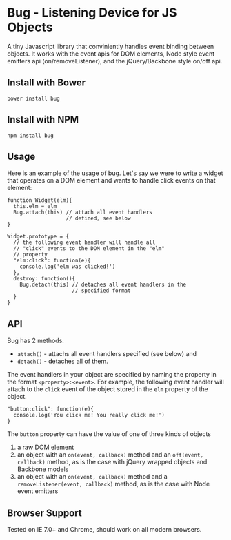 Bug - Listening Device for JS Objects
=====================================

A tiny Javascript library that conviniently handles event binding between objects. It works with the event apis for DOM elements, Node style event emitters api (on/removeListener), and the jQuery/Backbone style on/off api.

## Install with Bower

    bower install bug

## Install with NPM

    npm install bug

## Usage

Here is an example of the usage of bug. Let's say we were to write a widget that operates on a DOM element and wants to handle click events on that element:
  
    function Widget(elm){
      this.elm = elm
      Bug.attach(this) // attach all event handlers 
                       // defined, see below
    }
  
    Widget.prototype = {
      // the following event handler will handle all
      // "click" events to the DOM element in the "elm"
      // property
      "elm:click": function(e){
        console.log('elm was clicked!')
      },
      destroy: function(){
        Bug.detach(this) // detaches all event handlers in the
                         // specified format
      }
    }

## API

Bug has 2 methods: 

  * `attach()` - attachs all event handlers specified (see below) and 
  * `detach()` - detaches all of them.

The event handlers in your object are specified by naming the property in the format `<property>:<event>`. For example, the following event handler will attach to the `click` event of the object stored in the `elm` property of the object.

    "button:click": function(e){
      console.log('You click me! You really click me!')
    }

The `button` property can have the value of one of three kinds of objects

1. a raw DOM element
2. an object with an `on(event, callback)` method and an `off(event, callback)` method, as is the case with jQuery wrapped objects and Backbone models
3. an object with an `on(event, callback)` method and a `removeListener(event, callback)` method, as is the case with Node event emitters

Browser Support
---------------

Tested on IE 7.0+ and Chrome, should work on all modern browsers.
